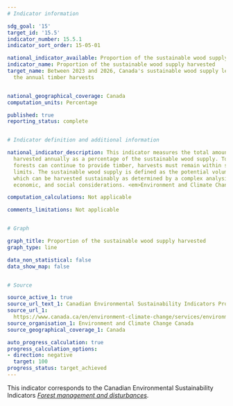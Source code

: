 ```yaml
---
# Indicator information

sdg_goal: '15'
target_id: '15.5'
indicator_number: 15.5.1
indicator_sort_order: 15-05-01

national_indicator_available: Proportion of the sustainable wood supply harvested
indicator_name: Proportion of the sustainable wood supply harvested
target_name: Between 2023 and 2026, Canada's sustainable wood supply level exceeds
  the annual timber harvests


national_geographical_coverage: Canada
computation_units: Percentage

published: true
reporting_status: complete


# Indicator definition and additional information

national_indicator_description: This indicator measures the total amount of timber
  harvested annually as a percentage of the sustainable wood supply. To ensure that
  forests can continue to provide timber, harvests must remain within sustainable
  limits. The sustainable wood supply is defined as the potential volume of timber
  which can be harvested sustainably as determined by a complex analysis of ecological,
  economic, and social considerations. <em>Environment and Climate Change Canada (ECCC)</em>

computation_calculations: Not applicable

comments_limitations: Not applicable


# Graph

graph_title: Proportion of the sustainable wood supply harvested
graph_type: line

data_non_statistical: false
data_show_map: false


# Source

source_active_1: true
source_url_text_1: Canadian Environmental Sustainability Indicators Program, Forest management and disturbances
source_url_1: 
  https://www.canada.ca/en/environment-climate-change/services/environmental-indicators/forest-management-disturbances.html
source_organisation_1: Environment and Climate Change Canada
source_geographical_coverage_1: Canada

auto_progress_calculation: true
progress_calculation_options:
- direction: negative
  target: 100
progress_status: target_achieved
---
```

This indicator corresponds to the Canadian Environmental Sustainability Indicators <a href="https://www.canada.ca/en/environment-climate-change/services/environmental-indicators/forest-management-disturbances.html"> <em>Forest management and disturbances</em></a>.
